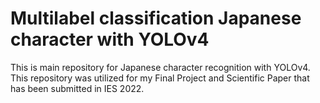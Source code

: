 # Multilabel classification Japanese character with YOLOv4
This is main repository for Japanese character recognition with YOLOv4.
This repository was utilized for my Final Project and Scientific Paper that has been submitted in IES 2022.
